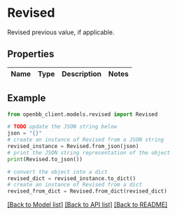 # Revised

Revised previous value, if applicable.

## Properties

Name | Type | Description | Notes
------------ | ------------- | ------------- | -------------

## Example

```python
from openbb_client.models.revised import Revised

# TODO update the JSON string below
json = "{}"
# create an instance of Revised from a JSON string
revised_instance = Revised.from_json(json)
# print the JSON string representation of the object
print(Revised.to_json())

# convert the object into a dict
revised_dict = revised_instance.to_dict()
# create an instance of Revised from a dict
revised_from_dict = Revised.from_dict(revised_dict)
```
[[Back to Model list]](../README.md#documentation-for-models) [[Back to API list]](../README.md#documentation-for-api-endpoints) [[Back to README]](../README.md)


